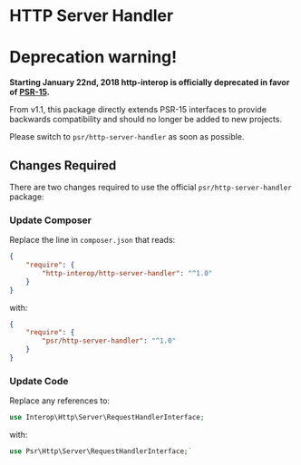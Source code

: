 HTTP Server Handler
===================

# Deprecation warning!

**Starting January 22nd, 2018 http-interop is officially deprecated in favor of
[PSR-15][psr-15].**

From v1.1, this package directly extends PSR-15 interfaces to provide backwards
compatibility and should no longer be added to new projects.

Please switch to `psr/http-server-handler` as soon as possible.

[psr-15]: https://github.com/php-fig/fig-standards/blob/master/accepted/PSR-15-request-handlers.md

## Changes Required

There are two changes required to use the official `psr/http-server-handler` package:

### Update Composer

Replace the line in `composer.json` that reads:

```json
{
    "require": {
        "http-interop/http-server-handler": "^1.0"
    }
}
```

with:

```json
{
    "require": {
        "psr/http-server-handler": "^1.0"
    }
}
```

### Update Code

Replace any references to:

```php
use Interop\Http\Server\RequestHandlerInterface;
```

with:

```php
use Psr\Http\Server\RequestHandlerInterface;`
```

